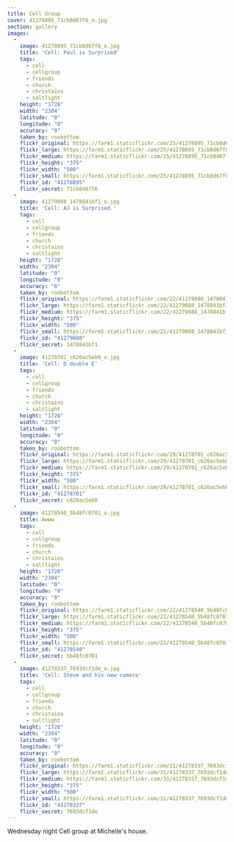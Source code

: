 ```yaml
---
title: Cell Group
cover: 41278895_71cb8d67f6_o.jpg
section: gallery
images:
  - 
    image: 41278895_71cb8d67f6_o.jpg
    title: 'Cell: Paul is Surprised'
    tags:
      - cell
      - cellgroup
      - friends
      - church
      - christains
      - saltlight
    height: "1728"
    width: "2304"
    latitude: "0"
    longitude: "0"
    accuracy: "0"
    taken_by: roobottom
    flickr_original: https://farm1.staticflickr.com/25/41278895_71cb8d67f6_o.jpg
    flickr_large: https://farm1.staticflickr.com/25/41278895_71cb8d67f6_b.jpg
    flickr_medium: https://farm1.staticflickr.com/25/41278895_71cb8d67f6.jpg
    flickr_height: "375"
    flickr_width: "500"
    flickr_small: https://farm1.staticflickr.com/25/41278895_71cb8d67f6_m.jpg
    flickr_id: "41278895"
    flickr_secret: 71cb8d67f6
  - 
    image: 41279088_1478841bf1_o.jpg
    title: 'Cell: AJ is Surprised.'
    tags:
      - cell
      - cellgroup
      - friends
      - church
      - christains
      - saltlight
    height: "1728"
    width: "2304"
    latitude: "0"
    longitude: "0"
    accuracy: "0"
    taken_by: roobottom
    flickr_original: https://farm1.staticflickr.com/22/41279088_1478841bf1_o.jpg
    flickr_large: https://farm1.staticflickr.com/22/41279088_1478841bf1_b.jpg
    flickr_medium: https://farm1.staticflickr.com/22/41279088_1478841bf1.jpg
    flickr_height: "375"
    flickr_width: "500"
    flickr_small: https://farm1.staticflickr.com/22/41279088_1478841bf1_m.jpg
    flickr_id: "41279088"
    flickr_secret: 1478841bf1
  - 
    image: 41278701_c626ac5eb8_o.jpg
    title: 'Cell: D double E'
    tags:
      - cell
      - cellgroup
      - friends
      - church
      - christains
      - saltlight
    height: "1728"
    width: "2304"
    latitude: "0"
    longitude: "0"
    accuracy: "0"
    taken_by: roobottom
    flickr_original: https://farm1.staticflickr.com/29/41278701_c626ac5eb8_o.jpg
    flickr_large: https://farm1.staticflickr.com/29/41278701_c626ac5eb8_b.jpg
    flickr_medium: https://farm1.staticflickr.com/29/41278701_c626ac5eb8.jpg
    flickr_height: "375"
    flickr_width: "500"
    flickr_small: https://farm1.staticflickr.com/29/41278701_c626ac5eb8_m.jpg
    flickr_id: "41278701"
    flickr_secret: c626ac5eb8
  - 
    image: 41278540_5b48fc0701_o.jpg
    title: Awww
    tags:
      - cell
      - cellgroup
      - friends
      - church
      - christains
      - saltlight
    height: "1728"
    width: "2304"
    latitude: "0"
    longitude: "0"
    accuracy: "0"
    taken_by: roobottom
    flickr_original: https://farm1.staticflickr.com/22/41278540_5b48fc0701_o.jpg
    flickr_large: https://farm1.staticflickr.com/22/41278540_5b48fc0701_b.jpg
    flickr_medium: https://farm1.staticflickr.com/22/41278540_5b48fc0701.jpg
    flickr_height: "375"
    flickr_width: "500"
    flickr_small: https://farm1.staticflickr.com/22/41278540_5b48fc0701_m.jpg
    flickr_id: "41278540"
    flickr_secret: 5b48fc0701
  - 
    image: 41278337_7693dcf1de_o.jpg
    title: 'Cell: Steve and his new camera'
    tags:
      - cell
      - cellgroup
      - friends
      - church
      - christains
      - saltlight
    height: "1728"
    width: "2304"
    latitude: "0"
    longitude: "0"
    accuracy: "0"
    taken_by: roobottom
    flickr_original: https://farm1.staticflickr.com/31/41278337_7693dcf1de_o.jpg
    flickr_large: https://farm1.staticflickr.com/31/41278337_7693dcf1de_b.jpg
    flickr_medium: https://farm1.staticflickr.com/31/41278337_7693dcf1de.jpg
    flickr_height: "375"
    flickr_width: "500"
    flickr_small: https://farm1.staticflickr.com/31/41278337_7693dcf1de_m.jpg
    flickr_id: "41278337"
    flickr_secret: 7693dcf1de
---
```

Wednesday night Cell group at Michelle's house. 